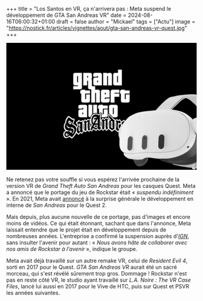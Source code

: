+++
title = "Los Santos en VR, ça n'arrivera pas : Meta suspend le développement de GTA San Andreas VR"
date = 2024-08-16T06:00:32+01:00
draft = false
author = "Mickael"
tags = ["Actu"]
image = "https://nostick.fr/articles/vignettes/aout/gta-san-andreas-vr-quest.jpg"
+++

![GTA San Andreas VR](gta-san-andreas-vr-quest.jpg "")

Ne retenez pas votre souffle si vous espérez l'arrivée prochaine de la version VR de *Grand Theft Auto San Andreas* pour les casques Quest. Meta a annoncé que le portage du jeu de Rockstar était « *suspendu indéfiniment* ». En 2021, Meta avait [annoncé](https://www.meta.com/fr-ca/blog/quest/games-at-connect-2021/) à la surprise générale le développement en interne de *San Andreas* pour le Quest 2.

Mais depuis, plus aucune nouvelle de ce portage, pas d'images et encore moins de vidéos. Ce qui était étonnant, sachant que dans l'annonce, Meta laissait entendre que le projet était en développement depuis de nombreuses années. L'entreprise a confirmé la suspension auprès d'*[IGN](https://www.ign.com/articles/gta-san-andreas-vr-delayed-indefinitely-as-meta-focuses-on-other-projects)*, sans insulter l'avenir pour autant : « *Nous avons hâte de collaborer avec nos amis de Rockstar à l'avenir* », indique le groupe.

Meta avait déjà travaillé sur un autre remake VR, celui de *Resident Evil 4*, sorti en 2017 pour le Quest. *GTA San Andreas VR* aurait été un sacré morceau, qui s'est révélé sûrement trop gros. Dommage ! Rockstar n'est pas en reste côté VR, le studio ayant travaillé sur *L.A. Noire : The VR Case Files*, lancé lui aussi en 2017 pour le Vive de HTC, puis sur Quest et PSVR les années suivantes.